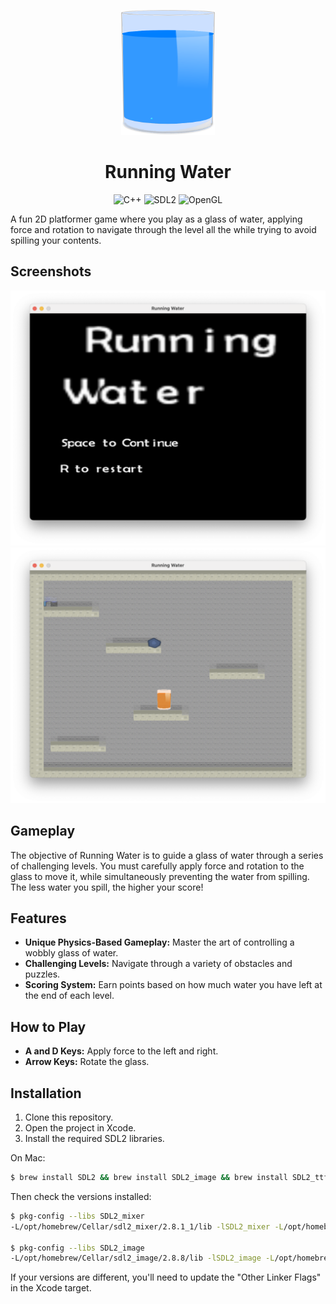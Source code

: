 <p align="center">
  <img src="./NYUCodebase/glass-of-water-hi.png" alt="Glass of Water" width="150" height="200"/>
</p>

<div align="center">

# Running Water

</div>

<div align="center">
    <img src="https://img.shields.io/badge/language-C++-blue.svg" alt="C++"/>
    <img src="https://img.shields.io/badge/library-SDL2-blue.svg" alt="SDL2"/>
    <img src="https://img.shields.io/badge/graphics-OpenGL-blue.svg" alt="OpenGL"/>
</div>

A fun 2D platformer game where you play as a glass of water, applying force and rotation to navigate through the level all the while trying to avoid spilling your contents.

## Screenshots

![Start Screen Screenshot](./screenshots/start-screen.png)
![Gameplay Screenshot](./screenshots/gameplay.png)

## Gameplay

The objective of Running Water is to guide a glass of water through a series of challenging levels. You must carefully apply force and rotation to the glass to move it, while simultaneously preventing the water from spilling. The less water you spill, the higher your score!

## Features

*   **Unique Physics-Based Gameplay:** Master the art of controlling a wobbly glass of water.
*   **Challenging Levels:** Navigate through a variety of obstacles and puzzles.
*   **Scoring System:** Earn points based on how much water you have left at the end of each level.

## How to Play

*   **A and D Keys:** Apply force to the left and right.
*   **Arrow Keys:** Rotate the glass.

## Installation

1.  Clone this repository.
2.  Open the project in Xcode.
3.  Install the required SDL2 libraries.

On Mac:

```bash
$ brew install SDL2 && brew install SDL2_image && brew install SDL2_ttf
```

Then check the versions installed:

```bash
$ pkg-config --libs SDL2_mixer  
-L/opt/homebrew/Cellar/sdl2_mixer/2.8.1_1/lib -lSDL2_mixer -L/opt/homebrew/lib -lSDL2

$ pkg-config --libs SDL2_image
-L/opt/homebrew/Cellar/sdl2_image/2.8.8/lib -lSDL2_image -L/opt/homebrew/lib -lSDL2
```

If your versions are different, you'll need to update the "Other Linker Flags" in the Xcode target.

